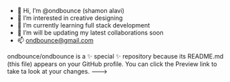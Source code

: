 - 👋 Hi, I’m @ondbounce (shamon alavi)
- 👀 I’m interested in creative designing
- 🌱 I’m currently learning full stack development
- 💞️ I’m will be updating my latest collaborations soon
- 📫 ondbounce@gmail.com


ondbounce/ondbounce is a ✨ special ✨ repository because its README.md (this file) appears on your GitHub profile. 
You can click the Preview link to take ta look at your changes. --->
